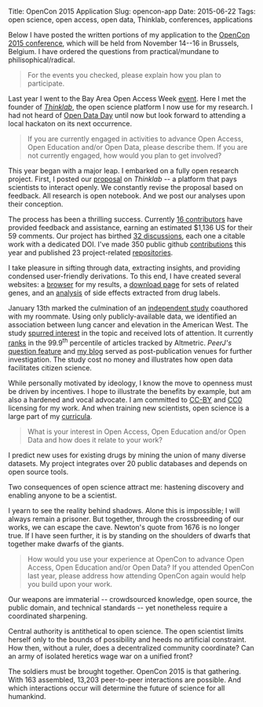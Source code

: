 Title: OpenCon 2015 Application
Slug: opencon-app
Date: 2015-06-22
Tags: open science, open access, open data, Thinklab, conferences, applications

Below I have posted the written portions of my application to the [OpenCon 2015 conference](http://opencon2015.org/), which will be held from November 14--16 in Brussels, Belgium. I have ordered the questions from practical/mundane to philisophical/radical.

> For the events you checked, please explain how you plan to participate.

Last year I went to the Bay Area Open Access Week [event](https://peerj.com/blog/post/97879213303/save-the-date-participative-bay-area-oa-week-event-for-generation-open/). Here I met the founder of [*Thinklab*](//thinklab.com), the open science platform I now use for my research. I had not heard of [Open Data Day](//opendataday.org/) until now but look forward to attending a local hackaton on its next occurrence.

> If you are currently engaged in activities to advance Open Access, Open Education and/or Open Data, please describe them. If you are not currently engaged, how would you plan to get involved?

This year began with a major leap. I embarked on a fully open research project. First, I posted our [proposal](//thinklab.com/p/rephetio/proposal) on *Thinklab* -- a platform that pays scientists to interact openly. We constantly revise the proposal based on feedback. All research is open notebook. And we post our analyses upon their conception.

The process has been a thrilling success. Currently [16 contributors](http://thinklab.com/p/rephetio/leaderboard) have provided feedback and assistance, earning an estimated $1,136 US for their 59 comments. Our project has birthed [32 discussions](//thinklab.com/p/rephetio/discussion), each one a citable work with a dedicated DOI. I've made 350 public github [contributions](https://github.com/dhimmel) this year and published 23 project-related [repositories](https://github.com/dhimmel?tab=repositories).

I take pleasure in sifting through data, extracting insights, and providing condensed user-friendly derivations. To this end, I have created several websites: a [browser](//het.io/disease-genes/browse/) for my results, a [download page](http://git.dhimmel.com/gene-ontology/) for sets of related genes, and an [analysis](http://git.dhimmel.com/SIDER2/) of side effects extracted from drug labels.

January 13th marked the culmination of an [independent study](https://dx.doi.org/10.7717/peerj.705) coauthored with my roommate. Using only publicly-available data, we identified an association between lung cancer and elevation in the American West. The study [spurred interest](https://twitter.com/dhimmel/status/609054266645426176) in the topic and received lots of attention. It currently [ranks](https://www.altmetric.com/details/3060395#score) in the 99.9<sup>th</sup> percentile of articles tracked by Altmetric. *PeerJ's* [question feature](https://peerj.com/articles/705/#questions) and [my blog]({filename}../2015-01-15_cruk-reassessment/cruk-reassessment.md) served as post-publication venues for further investigation. The study cost no money and illustrates how open data facilitates citizen science.

While personally motivated by ideology, I know the move to openness must be driven by incentives. I hope to illustrate the benefits by example, but am also a hardened and vocal advocate. I am committed to [CC-BY](https://creativecommons.org/licenses/by/4.0/) and [CC0](https://creativecommons.org/publicdomain/zero/1.0/) licensing for my work. And when training new scientists, open science is a large part of my [curricula](http://www.slideshare.net/himmelstein/biological-medical-informatics/36).

> What is your interest in Open Access, Open Education and/or Open Data and how does it relate to your work?

I predict new uses for existing drugs by mining the union of many diverse datasets. My project integrates over 20 public databases and depends on open source tools.

Two consequences of open science attract me: hastening discovery and enabling anyone to be a scientist.

I yearn to see the reality behind shadows. Alone this is impossible; I will always remain a prisoner. But together, through the crossbreeding of our works, we can escape the cave. Newton's quote from 1676 is no longer true. If I have seen further, it is by standing on the shoulders of dwarfs that together make dwarfs of the giants.

> How would you use your experience at OpenCon to advance Open Access, Open Education and/or Open Data? If you attended OpenCon last year, please address how attending OpenCon again would help you build upon your work.

Our weapons are immaterial -- crowdsourced knowledge, open source, the public domain, and technical standards -- yet nonetheless require a coordinated sharpening.

Central authority is antithetical to open science. The open scientist limits herself only to the bounds of possibility and heeds no artificial constraint. How then, without a ruler, does a decentralized community coordinate? Can an army of isolated heretics wage war on a unified front?

The soldiers must be brought together. OpenCon 2015 is that gathering. With 163 assembled, 13,203 peer-to-peer interactions are possible. And which interactions occur will determine the future of science for all humankind.
